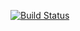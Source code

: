 [![Build Status](https://travis-ci.org/vlc1/Multiphase.svg?branch=master)](https://travis-ci.org/vlc1/Multiphase)
